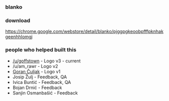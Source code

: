 ### blanko


### download
https://chrome.google.com/webstore/detail/blanko/pjggpgkeoobpfffpknhakgeenhhlomgj

### people who helped built this
  
- [/u/goffstown](http://indyreilley.myportfolio.com) - Logo v3 - current
- /u/am_rawr - Logo v2
- [Goran Čuljak](https://dribbble.com/goranc) - Logo v1
- Josip Žulj - Feedback, QA
- Ivica Buntić - Feedback, QA
- Bojan Drnić - Feedback
- Sanjin Osmanbašić - Feedback
